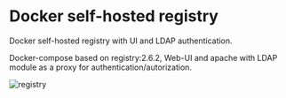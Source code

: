 # Docker self-hosted registry
Docker self-hosted registry with UI and LDAP authentication.

Docker-compose based on registry:2.6.2, Web-UI and apache with LDAP module as a proxy for authentication/autorization.

![registry](https://user-images.githubusercontent.com/10500949/63601561-56b2bd00-c5ce-11e9-84fc-54551cc6f812.jpg)
